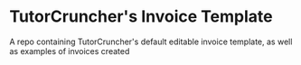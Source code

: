 # TutorCruncher's Invoice Template

A repo containing TutorCruncher's default editable invoice template, as well as examples of invoices created 